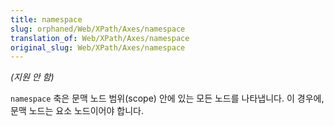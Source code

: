 ```yaml
---
title: namespace
slug: orphaned/Web/XPath/Axes/namespace
translation_of: Web/XPath/Axes/namespace
original_slug: Web/XPath/Axes/namespace
---
```


_(지원 안 함)_

`namespace` 축은 문맥 노드 범위(scope) 안에 있는 모든 노드를 나타냅니다. 이 경우에, 문맥 노드는 요소 노드이어야 합니다.
